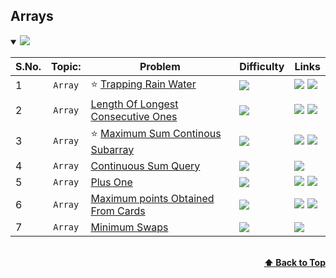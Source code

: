 ## Arrays

<details open>
<summary><img id="array" src="https://img.shields.io/badge/Arrays-6-brightgreen?style=for-the-badge"></summary>


| S.No. | Topic:              | Problem                                                                                                                                                  | Difficulty                                                              | Links  |
| ----- |:-------------------:|----------------------------------------------------------------------------------------------------------------------------------------------------------|-------------------------------------------------------------------------|--------|
| 1     | `Array`             | :star: [Trapping Rain Water](https://github.com/sky56/DSA/tree/main/Array/Hard/Trapping_Rain_Water)                         | <a href="#"><img src="https://img.shields.io/badge/Hard-red"></a>                         |  <a href="https://www.geeksforgeeks.org/trapping-rain-water/"><img src="https://img.shields.io/badge/GeeksforGeeks-298D46?style=for-the-badge&logo=geeksforgeeks&logoColor=white"></img></a> <a href="https://leetcode.com/problems/trapping-rain-water/" target="_blank"><img src="https://img.shields.io/badge/-LeetCode-FFA116?style=for-the-badge&logo=LeetCode&logoColor=black"></img></a>
| 2     | `Array`             | [Length Of Longest Consecutive Ones](https://github.com/sky56/DSA/tree/main/Array/Medium/Length_Of_Longest_Consecutive_Ones)  | <a href="#" target="_blank"><img src="https://img.shields.io/badge/Medium-yellow"></a>  |  <a href="https://www.geeksforgeeks.org/length-of-longest-consecutive-ones-by-at-most-one-swap-in-a-binary-string/" target="_blank"><img src="https://img.shields.io/badge/GeeksforGeeks-298D46?style=for-the-badge&logo=geeksforgeeks&logoColor=white"></img></a> <a href="https://leetcode.com/problems/max-consecutive-ones-ii/" target="_blank"><img src="https://img.shields.io/badge/-LeetCode-FFA116?style=for-the-badge&logo=LeetCode&logoColor=black"></img></a>
| 3     | `Array`             | :star: [Maximum Sum Continous Subarray](https://github.com/sky56/DSA/tree/main/Array/Easy/Max_Sum_Contiguous_Subarray)      |  <a href="#" target="_blank"><img src="https://img.shields.io/badge/Easy-Green"></a>  | <a href="https://www.geeksforgeeks.org/print-the-maximum-subarray-sum/" target="_blank"><img src="https://img.shields.io/badge/GeeksforGeeks-298D46?style=for-the-badge&logo=geeksforgeeks&logoColor=white"></img></a> <a href="https://leetcode.com/problems/maximum-subarray/" target="_blank"><img src="https://img.shields.io/badge/-LeetCode-FFA116?style=for-the-badge&logo=LeetCode&logoColor=black"></img></a>
| 4     | `Array`             | [Continuous Sum Query](https://github.com/sky56/DSA/tree/main/Array/Medium/Continuous_Sum_Query)      |  <a href="#" target="_blank"><img src="https://img.shields.io/badge/Medium-yellow"></a>  | <a href="https://leetcode.com/problems/range-sum-query-mutable/" target="_blank"><img src="https://img.shields.io/badge/-LeetCode-FFA116?style=for-the-badge&logo=LeetCode&logoColor=black"></img></a>
| 5     | `Array`             | [Plus One](https://github.com/sky56/DSA/blob/main/Array/Easy/Plus_One/README.md)      |  <a href="#" target="_blank"><img src="https://img.shields.io/badge/Easy-green"></a>  | <a href="https://www.geeksforgeeks.org/adding-one-to-number-represented-as-array-of-digits/" target="_blank"><img src="https://img.shields.io/badge/GeeksforGeeks-298D46?style=for-the-badge&logo=geeksforgeeks&logoColor=white"></img></a> <a href="https://leetcode.com/problems/plus-one/" target="_blank"><img src="https://img.shields.io/badge/-LeetCode-FFA116?style=for-the-badge&logo=LeetCode&logoColor=black"></img></a>
| 6     | `Array`             | [Maximum points Obtained From Cards](https://github.com/sky56/DSA/tree/main/Array/Medium/Maximum_Points_Obtain_From_Cards)      |  <a href="#" target="_blank"><img src="https://img.shields.io/badge/Medium-yellow"></a>  | <a href="https://www.geeksforgeeks.org/problems/maximum-point-you-can-obtain-from-cards/1" target="_blank"><img src="https://img.shields.io/badge/GeeksforGeeks-298D46?style=for-the-badge&logo=geeksforgeeks&logoColor=white"></img></a> <a href="https://leetcode.com/problems/maximum-points-you-can-obtain-from-cards/description/" target="_blank"><img src="https://img.shields.io/badge/-LeetCode-FFA116?style=for-the-badge&logo=LeetCode&logoColor=black"></img></a>
| 7     | `Array`             | [Minimum Swaps](https://github.com/sky56/DSA/tree/main/Array/Medium/Minimum_Swaps)      |  <a href="#" target="_blank"><img src="https://img.shields.io/badge/Medium-yellow"></a>  | <a href="https://www.geeksforgeeks.org/minimum-swaps-required-bring-elements-less-equal-k-together/" target="_blank"><img src="https://img.shields.io/badge/GeeksforGeeks-298D46?style=for-the-badge&logo=geeksforgeeks&logoColor=white"></img></a> 


<br/>
<div align="right">
    <b><a href="#detail">⬆️ Back to Top</a></b>
</div>
<br/>
</details>

